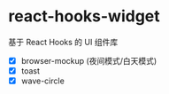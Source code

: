 # react-hooks-widget

基于 React Hooks 的 UI 组件库

- [x] browser-mockup (夜间模式/白天模式)
- [x] toast
- [x] wave-circle
